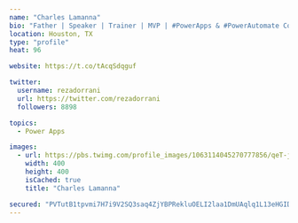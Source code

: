 ```yaml
---
name: "Charles Lamanna"
bio: "Father | Speaker | Trainer | MVP | #PowerApps & #PowerAutomate Community Super User | YouTuber Right-pointing triangle http://youtube.com/c/rezadorrani | Learn - Share - Clockwise rightwards and leftwards open circle arrows"
location: Houston, TX
type: "profile"
heat: 96

website: https://t.co/tAcqSdqguf

twitter:
  username: rezadorrani
  url: https://twitter.com/rezadorrani
  followers: 8898

topics:
  - Power Apps

images:
  - url: https://pbs.twimg.com/profile_images/1063114045270777856/qeT-jpWr_400x400.jpg
    width: 400
    height: 400
    isCached: true
    title: "Charles Lamanna"

secured: "PVTutB1tpvmi7H7i9V2SQ3saq4ZjYBPRekluOELI2laa1DmUAqlq1L13eHGIDOVzqB8isqnNFl4svondUdRIjxu0PQqA1kf5BWSyGGTOUtdpm7Adq475r8NPYShSz1RwOKFW8YWufIYSitcGmS1eTRI3royLdH9UDGAIKHsvB2zgXLVm6D8I4iTQ9DM/cjsbSnYZPRwTxkI3yHY+D3tpCyhixBOonVFTdfpekShPo17YMIFelgXMCk8r6V0cmQ6rnGPnwJm85QT7Hmx5wGo5LYjGsz1+Tn8HhyBMwhVzFpTxWF8EH2IUXfu00eVnwx1udjetjKaQkC4Kbk1KTonRzfDrCQY03DQwsZqxoWIX7s+dUAhLmLre5F7wF9Se7wOyYRQwIdhVHnFH1Z5gg/LXAQ==;eXb6ERNM8OScEiT1Uurf7g=="
---
```


